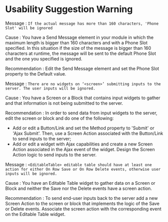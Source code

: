 # Usability Suggestion Warning

Message : `If the actual message has more than 160 characters, 'Phone Slot' will be ignored`

Cause : You have a Send Message element in your module in which the maximum length is bigger than 160 characters and with a Phone Slot specified. In this situation if the size of the message is bigger than 160 characters at runtime, the message will be sent to the default Phone Slot and the one you specified is ignored.

Recommendation : Edit the Send Message element and set the Phone Slot property to the Default value.

Message : `There are no widgets on ‘<screen>’ submitting inputs to the server. The user inputs will be ignored.`

Cause : You have a Screen or a Block that contains input widgets to gather and that information is not being submitted to the server.

Recommendation : In order to send data from input widgets to the server, edit the screen or block and do one of the following:

* Add or edit a Button/Link and set the Method property to 'Submit' or 'Ajax Submit'. Then, use a Screen Action associated with the Button/Link to send inputs to the server;
* Add or edit a widget with Ajax capabilities and create a new Screen Action associated in the Ajax event of the widget. Design the Screen Action logic to send inputs to the server.

Message : `<EditableTable> editable table should have at least one action for either On Row Save or On Row Delete events, otherwise user inputs will be ignored.`

Cause : You have an Editable Table widget to gather data on a Screen or Block and neither the Save nor the Delete events have a screen action.

Recommendation : To send end-user inputs back to the server add a new Screen Action to the screen or block that implements the logic of the Save or Delete events. Associate the screen action with the corresponding event on the Editable Table widget.


